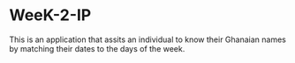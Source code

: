 # WeeK-2-IP
This is an application that assits an individual to know their Ghanaian names by matching their dates to the days of the week.

